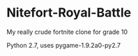 # Nitefort-Royal-Battle
My really crude fortnite clone for grade 10

Python 2.7, uses pygame-1.9.2a0-py2.7
